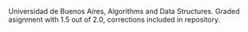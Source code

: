 Universidad de Buenos Aires, Algorithms and Data Structures. Graded asignment with 1.5 out of 2.0, corrections included in repository.
